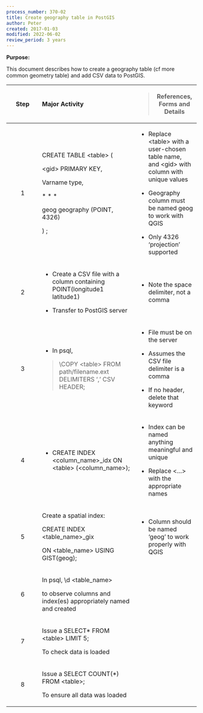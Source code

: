 ```yaml
---
process_number: 370-02
title: Create geography table in PostGIS
author: Peter
created: 2017-01-03
modified: 2022-06-02
review_period: 3 years
---
```


**Purpose:**

This document describes how to create a geography table (cf more common geometry table) and add CSV data to PostGIS.

<table>
<colgroup>
<col style="width: 17%" />
<col style="width: 50%" />
<col style="width: 32%" />
</colgroup>
<thead>
<tr>
<th style="text-align: center;"><strong>Step</strong></th>
<th style="text-align: left;"><strong>Major Activity</strong></th>
<th><blockquote>
<p><strong>References, Forms and Details</strong></p>
</blockquote></th>
</tr>
</thead>
<tbody>
<tr>
<td style="text-align: center;">1</td>
<td style="text-align: left;"><p>CREATE TABLE &lt;table&gt; (</p>
<p>&lt;gid&gt; PRIMARY KEY,</p>
<p>Varname type,</p>
<p>* * *</p>
<p>geog geography (POINT, 4326)</p>
<p>) ;</p></td>
<td><ul>
<li><p>Replace &lt;table&gt; with a user-chosen table name, and &lt;gid&gt; with column with unique values</p></li>
<li><p>Geography column must be named geog to work with QGIS</p></li>
<li><p>Only 4326 ‘projection’ supported</p></li>
</ul></td>
</tr>
<tr>
<td style="text-align: center;">2</td>
<td style="text-align: left;"><ul>
<li><p>Create a CSV file with a column containing POINT(longitude1 latitude1)</p></li>
<li><p>Transfer to PostGIS server</p></li>
</ul></td>
<td><ul>
<li><p>Note the space delimiter, not a comma</p></li>
</ul></td>
</tr>
<tr>
<td style="text-align: center;">3</td>
<td style="text-align: left;"><ul>
<li><p>In psql,</p></li>
</ul>
<blockquote>
<p>\COPY &lt;table&gt; FROM path/filename.ext DELIMITERS ‘,’ CSV HEADER;</p>
</blockquote></td>
<td><ul>
<li><p>File must be on the server</p></li>
<li><p>Assumes the CSV file delimiter is a comma</p></li>
<li><p>If no header, delete that keyword</p></li>
</ul></td>
</tr>
<tr>
<td style="text-align: center;">4</td>
<td style="text-align: left;"><ul>
<li><p>CREATE INDEX &lt;column_name&gt;_idx ON &lt;table&gt; (&lt;column_name&gt;);</p></li>
</ul></td>
<td><ul>
<li><p>Index can be named anything meaningful and unique</p></li>
<li><p>Replace &lt;…&gt; with the appropriate names</p></li>
</ul></td>
</tr>
<tr>
<td style="text-align: center;">5</td>
<td style="text-align: left;"><p>Create a spatial index:</p>
<p>CREATE INDEX &lt;table_name&gt;_gix</p>
<p>ON &lt;table_name&gt; USING GIST(geog);</p></td>
<td><ul>
<li><p>Column should be named ‘geog’ to work properly with QGIS</p></li>
</ul></td>
</tr>
<tr>
<td style="text-align: center;">6</td>
<td style="text-align: left;"><p>In psql, \d &lt;table_name&gt;</p>
<p>to observe columns and index(es) appropriately named and created</p></td>
<td></td>
</tr>
<tr>
<td style="text-align: center;">7</td>
<td style="text-align: left;"><p>Issue a SELECT* FROM &lt;table&gt; LIMIT 5;</p>
<p>To check data is loaded</p></td>
<td style="text-align: left;"></td>
</tr>
<tr>
<td style="text-align: center;">8</td>
<td style="text-align: left;"><p>Issue a SELECT COUNT(*) FROM &lt;table&gt;;</p>
<p>To ensure all data was loaded</p></td>
<td style="text-align: left;"></td>
</tr>
</tbody>
</table>
